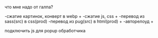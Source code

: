 что мне надо от галпа?

-сжатие картинок, конверт в webp +
-сжатие js, css +
-перевод из sass(src) в css(prod) 
-перевод из pug(src) в html(prod) + 
-авторелоуд + 


подключить js для popup обработчика